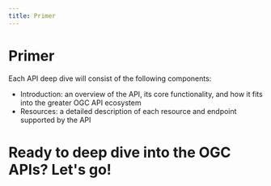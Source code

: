```yaml
---
title: Primer
---
```


# Primer

Each API deep dive will consist of the following components:

- Introduction: an overview of the API, its core functionality, and how it fits into the greater OGC API ecosystem
- Resources: a detailed description of each resource and endpoint supported by the API

<h1>Ready to deep dive into the OGC APIs?  Let's go!</h1>

